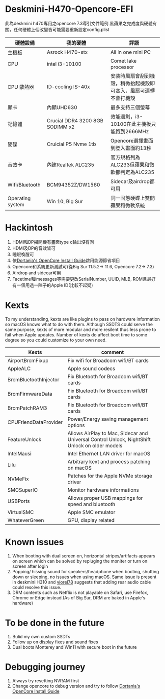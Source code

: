 # Deskmini-H470-Opencore-EFI
此為deskmini h470專用之opencore 7.3導引文件範例
黑蘋果之完成度與硬體有關，任何硬體上個改變皆可能需要重新設定config.plist

| 硬體設備  |  我的硬體 |  評語 |
|----------|-------------|------|
| 主機板 |  Asrock H470-stx | All in one mini PC |
| CPU |    intel i3-10100   |   Comet lake processor |
| CPU 散熱器| ID-cooling IS-40x | 安裝時風扇會刮到機殼，稍微抬起機殼即可塞入，風扇可運轉不會打機殼|
| 顯卡 | 內顯UHD630 | 最多支持三個螢幕 |
| 記憶體 |  Crucial DDR4 3200 8GB SODIMM x2 | 效能過剩，i3-10100在此主機板只能跑到2666MHz |
| 硬碟 |    Cruicial P5 Nvme 1tb | Opencore選擇畫面到登入畫面約13秒 |
| 音效卡 | 內建Realtek ALC235 | 官方規格列為ALC233但蘋果和微軟都判定為ALC235 | 
| Wifi/Bluetooth | BCM94352Z/DW1560 | Sidecar及airdrop都可用 |
| Operating system | Win 10, Big Sur | 同一固態硬碟上雙開蘋果和微軟系統 |

# Hackintosh
1. HDMI和DP揭開機有畫面type c輸出沒有測
2. HDMI及DP的音效皆可
3. 睡眠喚醒可
4. 依[Dortania's OpenCore Install Guide](https://dortania.github.io/OpenCore-Install-Guide/)啟用能源節省項目  
5. Opencore和系統更新測試可(從Big Sur 11.5.2-> 11.6, Opencore 7.2-> 7.3)
6. Airdrop and sidecar可用
7. Facetime和imessages等需要更改SerialNumber, UUID, MLB, ROM且最好有一個用過一陣子的Apple ID(比較不起疑)

# Kexts
To my understanding, kexts are like plugins to pass on hardware information so macOS knows what to do with them. Although SSDTS could serve the same purpose, kexts of more modular and more resilent thus less prone to fail when Apple updates. Number of kexts do affect boot time to some degree so you could customize to your own need.

| Kexts |      comment |
|----------|-------------|
| AirportBrcmFixup | Fix wifi for Broadcom wifi/BT cards | 
| AppleALC | Apple sound codecs |   
| BrcmBluetoothInjector| Fix Bluetooth for Broadcom wifi/BT cards | 
| BrcmFirmwareData | Fix Bluetooth for Broadcom wifi/BT cards |
| BrcmPatchRAM3 |  Fix Bluetooth for Broadcom wifi/BT cards | 
| CPUFriendDataProvider | Power/Energy saving management options |
| FeatureUnlock | Allows AirPlay to Mac, Sidecar and Universal Control Unlock, NightShift Unlock on older models | 
| IntelMausi| Intel Ethernet LAN driver for macOS |
| Lilu | Arbitrary kext and process patching on macOS |
| NVMeFix |  Patches for the Apple NVMe storage driver | 
| SMCSuperIO |  Monitor hardware informations |
| USBPorts | Allows proper USB mappings for speed and bluetooth | 
| VirtualSMC | Apple SMC emulator |
| WhateverGreen | GPU, display related | 

# Known issues
1. When booting with dual screen on, horizontal stripes/artifacts appears on screen which can be solved by repluging the moniter or turn on screen after login
2. Popping/ hissing sound for speakers/headphone when booting, shutting down or sleeping, no issues when using macOS. Same issue is present in deskmini H310 and [viorel78](https://github.com/viorel78/ASRock-DeskMini-310/issues/1) suggests that adding rear audio cable could resolve this issue.
3. DRM contents such as Netflix is not playable on Safari, use Firefox, Chrome or Edge instead.(As of Big Sur, DRM are baked in Apple's hardware)

# To be done in the future
1. Bulid my own custom SSDTs
2. Follow up on display fixes and sound fixes
3. Dual boots Monterey and Win11 with secure boot in the future

# Debugging journey
1. Always try resetting NVRAM first
2. Change opencore to debug version and try to follow [Dortania's OpenCore Install Guide](https://dortania.github.io/OpenCore-Install-Guide/)
